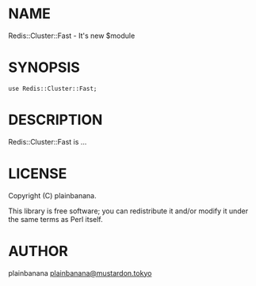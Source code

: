 
# NAME

Redis::Cluster::Fast - It's new $module

# SYNOPSIS

    use Redis::Cluster::Fast;

# DESCRIPTION

Redis::Cluster::Fast is ...

# LICENSE

Copyright (C) plainbanana.

This library is free software; you can redistribute it and/or modify
it under the same terms as Perl itself.

# AUTHOR

plainbanana <plainbanana@mustardon.tokyo>
